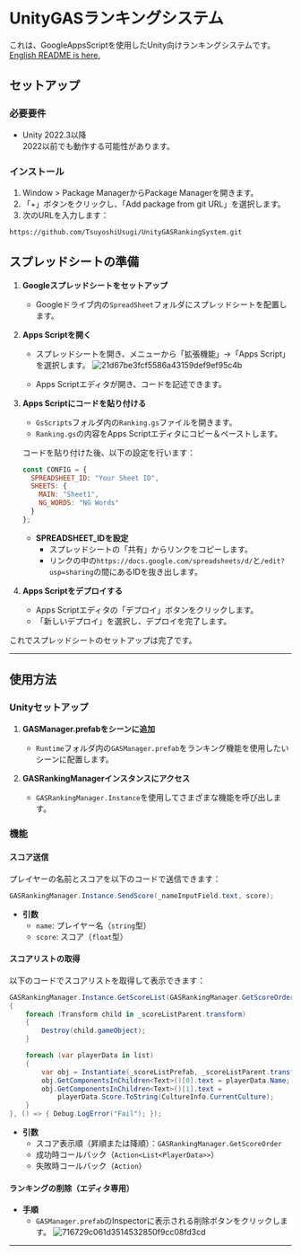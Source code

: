 # UnityGASランキングシステム  
これは、GoogleAppsScriptを使用したUnity向けランキングシステムです。  
[English README is here.](README.md)

## セットアップ

### 必要要件

* Unity 2022.3以降  
2022以前でも動作する可能性があります。

### インストール

1. Window > Package ManagerからPackage Managerを開きます。
2. 「+」ボタンをクリックし、「Add package from git URL」を選択します。
3. 次のURLを入力します：

```
https://github.com/TsuyoshiUsugi/UnityGASRankingSystem.git
```

## スプレッドシートの準備

1. **Googleスプレッドシートをセットアップ**
   - Googleドライブ内の`SpreadSheet`フォルダにスプレッドシートを配置します。

2. **Apps Scriptを開く**
   - スプレッドシートを開き、メニューから「拡張機能」→「Apps Script」を選択します。
   ![21d67be3fcf5586a43159def9ef95c4b](https://github.com/user-attachments/assets/79653538-0b07-42ef-8eb3-2edb44cf2416)

   - Apps Scriptエディタが開き、コードを記述できます。

3. **Apps Scriptにコードを貼り付ける**
   - `GsScripts`フォルダ内の`Ranking.gs`ファイルを開きます。
   - `Ranking.gs`の内容をApps Scriptエディタにコピー＆ペーストします。

   コードを貼り付けた後、以下の設定を行います：

     ```javascript
     const CONFIG = {
       SPREADSHEET_ID: "Your Sheet ID",
       SHEETS: {
         MAIN: "Sheet1",
         NG_WORDS: "NG Words"
       }
     };
     ```

   - **SPREADSHEET_IDを設定**
     - スプレッドシートの「共有」からリンクをコピーします。
     - リンクの中の`https://docs.google.com/spreadsheets/d/`と`/edit?usp=sharing`の間にあるIDを抜き出します。

4. **Apps Scriptをデプロイする**
   - Apps Scriptエディタの「デプロイ」ボタンをクリックします。
   - 「新しいデプロイ」を選択し、デプロイを完了します。

これでスプレッドシートのセットアップは完了です。

---

## 使用方法

### Unityセットアップ

1. **GASManager.prefabをシーンに追加**
   - `Runtime`フォルダ内の`GASManager.prefab`をランキング機能を使用したいシーンに配置します。

2. **GASRankingManagerインスタンスにアクセス**
   - `GASRankingManager.Instance`を使用してさまざまな機能を呼び出します。

### 機能

#### スコア送信

プレイヤーの名前とスコアを以下のコードで送信できます：

```csharp
GASRankingManager.Instance.SendScore(_nameInputField.text, score);
```

- **引数**
  - `name`: プレイヤー名（`string`型）
  - `score`: スコア（`float`型）

#### スコアリストの取得

以下のコードでスコアリストを取得して表示できます：

```csharp
GASRankingManager.Instance.GetScoreList(GASRankingManager.GetScoreOrder.Descending, list =>
{
    foreach (Transform child in _scoreListParent.transform)
    {
        Destroy(child.gameObject);
    }

    foreach (var playerData in list)
    {
        var obj = Instantiate(_scoreListPrefab, _scoreListParent.transform);
        obj.GetComponentsInChildren<Text>()[0].text = playerData.Name;
        obj.GetComponentsInChildren<Text>()[1].text =
            playerData.Score.ToString(CultureInfo.CurrentCulture);
    }
}, () => { Debug.LogError("Fail"); });
```

- **引数**
  - スコア表示順（昇順または降順）：`GASRankingManager.GetScoreOrder`
  - 成功時コールバック（`Action<List<PlayerData>>`）
  - 失敗時コールバック（`Action`）

#### ランキングの削除（エディタ専用）

- **手順**
  - `GASManager.prefab`のInspectorに表示される削除ボタンをクリックします。
![716729c061d3514532850f9cc08fd3cd](https://github.com/user-attachments/assets/8d12c0bd-cb9d-4cd3-8c5f-d26ef9e6fd21)

---
